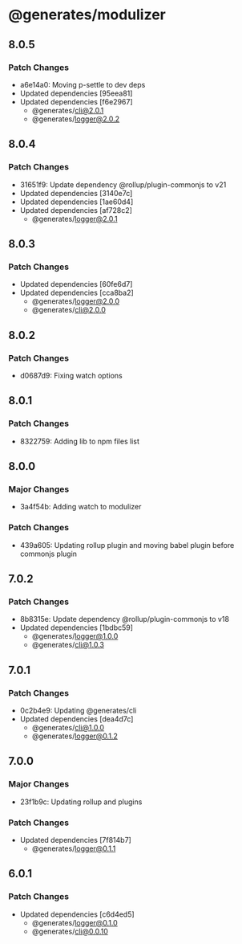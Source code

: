 # @generates/modulizer

## 8.0.5

### Patch Changes

- a6e14a0: Moving p-settle to dev deps
- Updated dependencies [95eea81]
- Updated dependencies [f6e2967]
  - @generates/cli@2.0.1
  - @generates/logger@2.0.2

## 8.0.4

### Patch Changes

- 31651f9: Update dependency @rollup/plugin-commonjs to v21
- Updated dependencies [3140e7c]
- Updated dependencies [1ae60d4]
- Updated dependencies [af728c2]
  - @generates/logger@2.0.1

## 8.0.3

### Patch Changes

- Updated dependencies [60fe6d7]
- Updated dependencies [cca8ba2]
  - @generates/logger@2.0.0
  - @generates/cli@2.0.0

## 8.0.2

### Patch Changes

- d0687d9: Fixing watch options

## 8.0.1

### Patch Changes

- 8322759: Adding lib to npm files list

## 8.0.0

### Major Changes

- 3a4f54b: Adding watch to modulizer

### Patch Changes

- 439a605: Updating rollup plugin and moving babel plugin before commonjs plugin

## 7.0.2

### Patch Changes

- 8b8315e: Update dependency @rollup/plugin-commonjs to v18
- Updated dependencies [1bdbc59]
  - @generates/logger@1.0.0
  - @generates/cli@1.0.3

## 7.0.1

### Patch Changes

- 0c2b4e9: Updating @generates/cli
- Updated dependencies [dea4d7c]
  - @generates/cli@1.0.0
  - @generates/logger@0.1.2

## 7.0.0

### Major Changes

- 23f1b9c: Updating rollup and plugins

### Patch Changes

- Updated dependencies [7f814b7]
  - @generates/logger@0.1.1

## 6.0.1

### Patch Changes

- Updated dependencies [c6d4ed5]
  - @generates/logger@0.1.0
  - @generates/cli@0.0.10
